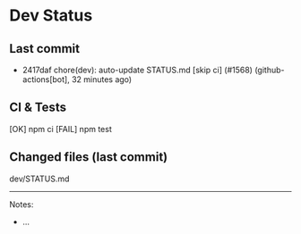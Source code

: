 # Dev Status

## Last commit
- 2417daf chore(dev): auto-update STATUS.md [skip ci] (#1568) (github-actions[bot], 32 minutes ago)
## CI & Tests
[OK] npm ci
[FAIL] npm test

## Changed files (last commit)
dev/STATUS.md

---
Notes:
- ...
